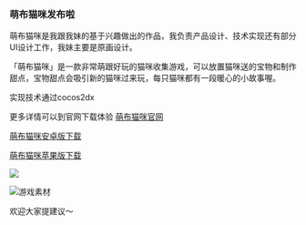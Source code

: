 ### 萌布猫咪发布啦

萌布猫咪是我跟我妹的基于兴趣做出的作品，我负责产品设计、技术实现还有部分UI设计工作，我妹主要是原画设计。

「萌布猫咪」是一款非常萌跟好玩的猫咪收集游戏，可以放置猫咪送的宝物和制作甜点，宝物甜点会吸引新的猫咪过来玩，每只猫咪都有一段暖心的小故事喔。

实现技术通过cocos2dx

更多详情可以到官网下载体验
[萌布猫咪官网](https://51ihere.com)

[萌布猫咪安卓版下载](http://pa7nrbkqb.bkt.clouddn.com/mengbu_v4.1.apk)

[萌布猫咪苹果版下载](https://itunes.apple.com/cn/app/%E8%90%8C%E5%B8%83%E7%8C%AB%E5%92%AA/id1364404442?mt=8)

![](https://oscimg.oschina.net/oscnet/c714d24429097ad88cc38d135b004763ccf.jpg)

![游戏素材](https://oscimg.oschina.net/oscnet/e5ca761a93ea54609f74dd79e3e06572a3b.jpg)

欢迎大家提建议～
